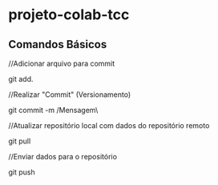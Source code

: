# projeto-colab-tcc

## Comandos Básicos

//Adicionar arquivo para commit

git add.

//Realizar "Commit" (Versionamento)

git commit -m /Mensagem\

//Atualizar repositório local com dados do repositório remoto

git pull

//Enviar dados para o repositório

git push

